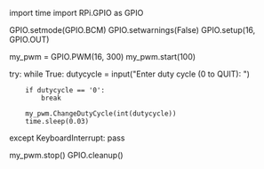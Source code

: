 import time
import RPi.GPIO as GPIO

GPIO.setmode(GPIO.BCM)
GPIO.setwarnings(False)
GPIO.setup(16, GPIO.OUT)

my_pwm = GPIO.PWM(16, 300)
my_pwm.start(100)

try:
    while True:
        dutycycle = input("Enter duty cycle (0 to QUIT): ")
        
        if dutycycle == '0':
            break

        my_pwm.ChangeDutyCycle(int(dutycycle))
        time.sleep(0.03)

except KeyboardInterrupt:
    pass

my_pwm.stop()
GPIO.cleanup()
